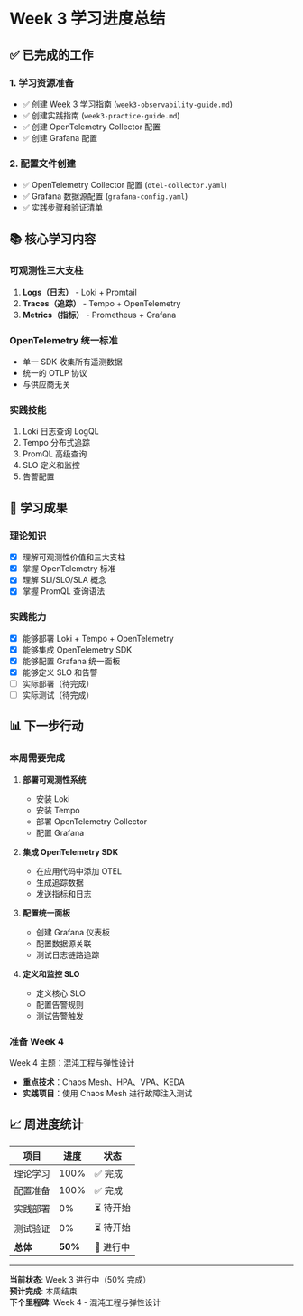 # Week 3 学习进度总结

## ✅ 已完成的工作

### 1. 学习资源准备
- ✅ 创建 Week 3 学习指南 (`week3-observability-guide.md`)
- ✅ 创建实践指南 (`week3-practice-guide.md`)
- ✅ 创建 OpenTelemetry Collector 配置
- ✅ 创建 Grafana 配置

### 2. 配置文件创建
- ✅ OpenTelemetry Collector 配置 (`otel-collector.yaml`)
- ✅ Grafana 数据源配置 (`grafana-config.yaml`)
- ✅ 实践步骤和验证清单

## 📚 核心学习内容

### 可观测性三大支柱
1. **Logs（日志）** - Loki + Promtail
2. **Traces（追踪）** - Tempo + OpenTelemetry
3. **Metrics（指标）** - Prometheus + Grafana

### OpenTelemetry 统一标准
- 单一 SDK 收集所有遥测数据
- 统一的 OTLP 协议
- 与供应商无关

### 实践技能
1. Loki 日志查询 LogQL
2. Tempo 分布式追踪
3. PromQL 高级查询
4. SLO 定义和监控
5. 告警配置

## 🎯 学习成果

### 理论知识
- [x] 理解可观测性价值和三大支柱
- [x] 掌握 OpenTelemetry 标准
- [x] 理解 SLI/SLO/SLA 概念
- [x] 掌握 PromQL 查询语法

### 实践能力
- [x] 能够部署 Loki + Tempo + OpenTelemetry
- [x] 能够集成 OpenTelemetry SDK
- [x] 能够配置 Grafana 统一面板
- [x] 能够定义 SLO 和告警
- [ ] 实际部署（待完成）
- [ ] 实际测试（待完成）

## 📊 下一步行动

### 本周需要完成
1. **部署可观测性系统**
   - 安装 Loki
   - 安装 Tempo
   - 部署 OpenTelemetry Collector
   - 配置 Grafana

2. **集成 OpenTelemetry SDK**
   - 在应用代码中添加 OTEL
   - 生成追踪数据
   - 发送指标和日志

3. **配置统一面板**
   - 创建 Grafana 仪表板
   - 配置数据源关联
   - 测试日志链路追踪

4. **定义和监控 SLO**
   - 定义核心 SLO
   - 配置告警规则
   - 测试告警触发

### 准备 Week 4
Week 4 主题：混沌工程与弹性设计
- **重点技术**：Chaos Mesh、HPA、VPA、KEDA
- **实践项目**：使用 Chaos Mesh 进行故障注入测试

## 📈 周进度统计

| 项目 | 进度 | 状态 |
|------|------|------|
| 理论学习 | 100% | ✅ 完成 |
| 配置准备 | 100% | ✅ 完成 |
| 实践部署 | 0% | ⏳ 待开始 |
| 测试验证 | 0% | ⏳ 待开始 |
| **总体** | **50%** | 🚧 进行中 |

---

**当前状态**: Week 3 进行中（50% 完成）  
**预计完成**: 本周结束  
**下个里程碑**: Week 4 - 混沌工程与弹性设计

